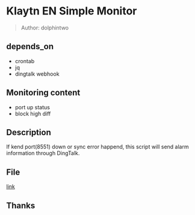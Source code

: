 # Klaytn EN Simple Monitor

> Author: dolphintwo

## depends_on

- crontab
- jq
- dingtalk webhook

## Monitoring content

- port up status
- block high diff

## Description

If kend port(8551) down or sync error happend, this script will send alarm information through DingTalk.

## File

[link](./simple_check.sh)

## Thanks
